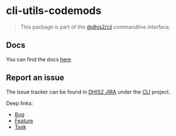 # cli-utils-codemods

> This package is part of the [@dhis2/cli](https://github.com/dhis2/cli)
> commandline interface.

## Docs

You can find the docs [here](https://cli-utils-codemods.dhis2.nu/#/)

## Report an issue

The issue tracker can be found in [DHIS2 JIRA](https://jira.dhis2.org)
under the [CLI](https://jira.dhis2.org/projects/CLI) project.

Deep links:

-   [Bug](https://jira.dhis2.org/secure/CreateIssueDetails!init.jspa?pid=10703&issuetype=10006&components=11016)
-   [Feature](https://jira.dhis2.org/secure/CreateIssueDetails!init.jspa?pid=10703&issuetype=10300&components=11016)
-   [Task](https://jira.dhis2.org/secure/CreateIssueDetails!init.jspa?pid=10703&issuetype=10003&components=11016)
